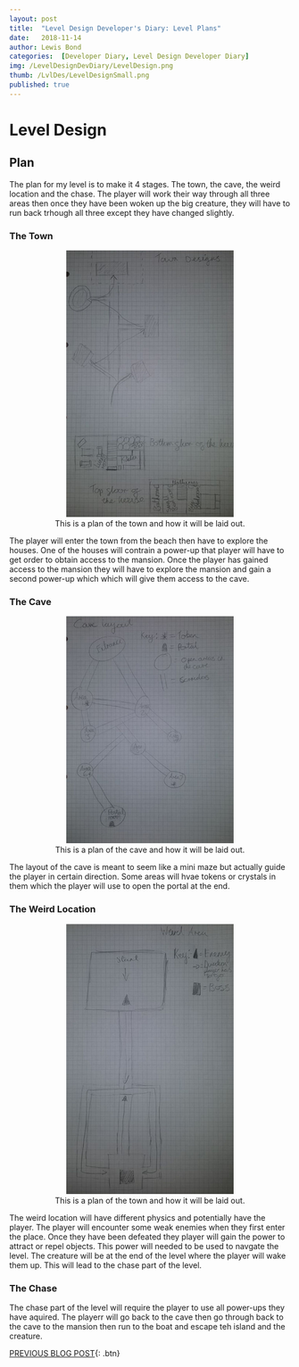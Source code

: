 ```yaml
---
layout: post
title:  "Level Design Developer's Diary: Level Plans"
date:   2018-11-14
author: Lewis Bond
categories:  [Developer Diary, Level Design Developer Diary]
img: /LevelDesignDevDiary/LevelDesign.png
thumb: /LvlDes/LevelDesignSmall.png
published: true
---
```


<!--more-->

# Level Design

## Plan

The plan for my level is to make it 4 stages. The town, the cave, the weird location and the chase. The player will work their way through all three areas then once they have been woken up the big creature, they will have to run back trhough all three except they have changed slightly.

### The Town


<center>
<figure>
        <a href="/assets/img/blog/LevelDesignDevDiary/TownPlan.jpg"><img src="/assets/img/blog/LevelDesignDevDiary/TownPlan.jpg" width="300"></a>
    <figcaption>This is a plan of the town and how it will be laid out.</figcaption>
</figure>
</center>

The player will enter the town from the beach then have to explore the houses. One of the houses will contrain a power-up that player will have to get order to obtain access to the mansion. Once the player has gained access to the mansion they will have to explore the mansion and gain a second power-up which which will give them access to the cave. 

### The Cave


<center>
<figure>
        <a href="/assets/img/blog/LevelDesignDevDiary/CavePlan.jpg"><img src="/assets/img/blog/LevelDesignDevDiary/CavePlan.jpg" width="300"></a>
    <figcaption>This is a plan of the cave and how it will be laid out.</figcaption>
</figure>
</center>

The layout of the cave is meant to seem like a mini maze but actually guide the player in certain direction. Some areas will hvae tokens or crystals in them which the player will use to open the portal at the end.

### The Weird Location


<center>
<figure>
        <a href="/assets/img/blog/LevelDesignDevDiary/WeirdLocationPlan.jpg"><img src="/assets/img/blog/LevelDesignDevDiary/WeirdLocationPlan.jpg" width="300"></a>
    <figcaption>This is a plan of the town and how it will be laid out.</figcaption>
</figure>
</center>

The weird location will have different physics and potentially have the player. The player will encounter some weak enemies when they first enter the place. Once they have been defeated they player will gain the power to attract or repel objects. This power will needed to be used to navgate the level. The creature will be at the end of the level where the player will wake them up. This will lead to the chase part of the level.

### The Chase

The chase part of the level will require the player to use all power-ups they have aquired. The playerr will go back to the cave then go through back to the cave to the mansion then run to the boat and escape teh island and the creature.

[PREVIOUS BLOG POST](https://lbondi7.github.io/post/developer%20diary/level%20design%20developer%20diary/LevDes-dev-diary-2){: .btn}
